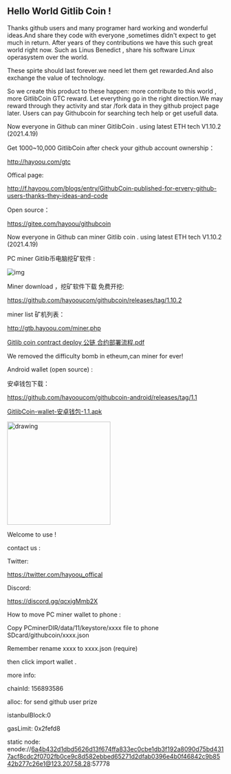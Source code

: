 ## Hello World Gitlib Coin  !

Thanks github users and many programer hard working and wonderful ideas.And share they code with everyone ,sometimes didn't expect to get much in return. After years of they contributions we have this such great world right now. Such as Linus Benedict , share his software Linux operasystem over the world.

These spirte should last forever.we need let them get rewarded.And also exchange the value of technology.

So we create this product to these happen: more contribute to this world , more GitlibCoin GTC reward. Let everything go in the right direction.We may reward through they activity and star /fork data in they github project page later. Users can pay Githubcoin for searching tech help or get usefull data.

Now everyone in Github can miner GitlibCoin . using latest ETH tech V1.10.2 (2021.4.19)

Get 1000~10,000 GitlibCoin after check your github account ownership：

http://hayoou.com/gtc

Offical page:

http://f.hayoou.com/blogs/entry/GithubCoin-published-for-ervery-github-users-thanks-they-ideas-and-code

Open source：

https://gitee.com/hayoou/githubcoin
 
Now everyone in Github can miner Gitlib coin . 
using latest ETH tech V1.10.2 (2021.4.19)

PC miner Gitlib币电脑挖矿软件 :

![img](https://boxmy.hayoou.com/filecache/14bcc65fb35954439ae49eca241ff794)

Miner download ，挖矿软件下载 免费开挖:

https://github.com/hayooucom/githubcoin/releases/tag/1.10.2

miner list 矿机列表：

http://gtb.hayoou.com/miner.php

[Gitlib coin contract deploy 公链 合约部署流程.pdf](http://hayoou.com/yaf8)


We removed the difficulty bomb in etheum,can miner for ever!

Android wallet (open source) :

安卓钱包下载：

https://github.com/hayooucom/githubcoin-android/releases/tag/1.1

[GitlibCoin-wallet-安卓钱包-1.1.apk](http://hayoou.com/yafc)

<img src="https://boxmy.hayoou.com/filecache/f2a7be5539c3483caa1126d869e33f08" alt="drawing" width="240"/>

Welcome to use !

contact us : 

Twitter:

https://twitter.com/hayoou_offical

Discord:

https://discord.gg/qcxjgMmb2X

How to move PC miner wallet to phone  :

Copy PCminerDIR/data/11/keystore/xxxx file to phone SDcard/githubcoin/xxxx.json

Remember rename xxxx to xxxx.json (require)

then click import wallet .

more info:

chainId: 156893586

alloc: for send github user prize

istanbulBlock:0

gasLimit: 0x2fefd8

static node: 
enode://6a4b432d1dbd5626d13f674ffa833ec0cbe1db3f192a8090d75bd4317acf8cdc2f0702fb0ce9c8d582ebbed65271d2dfab0396e4b0f46842c9b8542b277c26e1@123.207.58.28:57778

